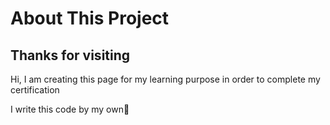 # About This Project

## Thanks for visiting

Hi, I am creating this page for my learning purpose in order to complete my certification

I write this code by my own🚀
